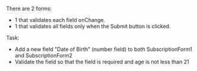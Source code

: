 There are 2 forms:

- 1 that validates each field onChange.
- 1 that validates all fields only when the Submit button is clicked.

Task:

- Add a new field "Date of Birth" (number field) to both SubscriptionForm1 and SubscriptionForm2
- Validate the field so that the field is required and age is not less than 21
